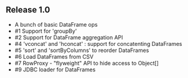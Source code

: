 ## Release 1.0

* A bunch of basic DataFrame ops
* #1 Support for 'groupBy'
* #2 Support for DataFrame aggregation API
* #4 'vconcat' and 'hconcat' : support for concatenting DataFrames
* #5 'sort' and 'sortByColumns' to reorder DataFrames
* #6 Load DataFrames from CSV
* #7 RowProxy - "flyweight" API to hide access to Object[]
* #9 JDBC loader for DataFrames
